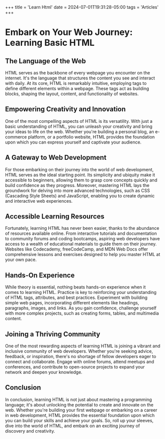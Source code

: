 +++
title = 'Learn Html'
date = 2024-07-01T19:31:28-05:00
tags = 'Articles'
+++

# Embark on Your Web Journey: Learning Basic HTML


## The Language of the Web

HTML serves as the backbone of every webpage you encounter on the internet. It's the language that structures the content you see and interact with daily. At its core, HTML is remarkably intuitive, employing tags to define different elements within a webpage. These tags act as building blocks, shaping the layout, content, and functionality of websites.

## Empowering Creativity and Innovation

One of the most compelling aspects of HTML is its versatility. With just a basic understanding of HTML, you can unleash your creativity and bring your ideas to life on the web. Whether you're building a personal blog, an e-commerce platform, or a portfolio website, HTML provides the foundation upon which you can express yourself and captivate your audience.

## A Gateway to Web Development

For those embarking on their journey into the world of web development, HTML serves as the ideal starting point. Its simplicity and ubiquity make it accessible to beginners, allowing them to grasp core concepts quickly and build confidence as they progress. Moreover, mastering HTML lays the groundwork for delving into more advanced technologies, such as CSS (Cascading Style Sheets) and JavaScript, enabling you to create dynamic and interactive web experiences.

## Accessible Learning Resources

Fortunately, learning HTML has never been easier, thanks to the abundance of resources available online. From interactive tutorials and documentation to community forums and coding bootcamps, aspiring web developers have access to a wealth of educational materials to guide them on their journey. Websites like Codecademy, freeCodeCamp, and MDN Web Docs offer comprehensive lessons and exercises designed to help you master HTML at your own pace.

## Hands-On Experience

While theory is essential, nothing beats hands-on experience when it comes to learning HTML. Practice is key to reinforcing your understanding of HTML tags, attributes, and best practices. Experiment with building simple web pages, incorporating different elements like headings, paragraphs, images, and links. As you gain confidence, challenge yourself with more complex projects, such as creating forms, tables, and multimedia content.

## Joining a Thriving Community

One of the most rewarding aspects of learning HTML is joining a vibrant and inclusive community of web developers. Whether you're seeking advice, feedback, or inspiration, there's no shortage of fellow developers eager to connect and collaborate. Engage with online forums, attend meetups and conferences, and contribute to open-source projects to expand your network and deepen your knowledge.

## Conclusion

In conclusion, learning HTML is not just about mastering a programming language; it's about unlocking the potential to create and innovate on the web. Whether you're building your first webpage or embarking on a career in web development, HTML provides the essential foundation upon which you can build your skills and achieve your goals. So, roll up your sleeves, dive into the world of HTML, and embark on an exciting journey of discovery and creativity.